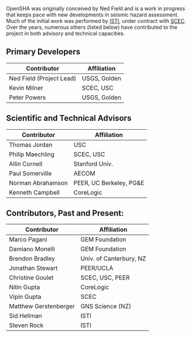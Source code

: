 OpenSHA was originally conceived by Ned Field and is a work in progress that keeps pace with new developments in seismic hazard assessment. Much of the initial work was performed by [ISTI](http://www.isti.com/), under contract with [SCEC](Sponsors). Over the years, numerous others (listed below) have contributed to the project in both advisory and technical capacities.

## Primary Developers

| Contributor | Affiliation |
| --- | --- |
| Ned Field (Project Lead) | USGS, Golden |
| Kevin Milner | SCEC, USC |
| Peter Powers | USGS, Golden |

## Scientific and Technical Advisors

| Contributor | Affiliation |
| --- | --- |
| Thomas Jordan | USC |
| Philip Maechling | SCEC, USC |
| Allin Cornell | Stanford Univ. |
| Paul Somerville | AECOM |
| Norman Abrahamson | PEER, UC Berkeley, PG&E |
| Kenneth Campbell | CoreLogic |

## Contributors, Past and Present:

| Contributor | Affiliation |
| --- | --- |
| Marco Pagani | GEM Foundation |
| Damiano Monelli | GEM Foundation |
| Brendon Bradley | Univ. of Canterbury, NZ |
| Jonathan Stewart | PEER/UCLA |
| Christine Goulet | SCEC, USC, PEER |
| Nitin Gupta | CoreLogic |
| Vipin Gupta | SCEC |
| Matthew Gerstenberger | GNS Science (NZ) |
| Sid Hellman | ISTI |
| Steven Rock | ISTI |